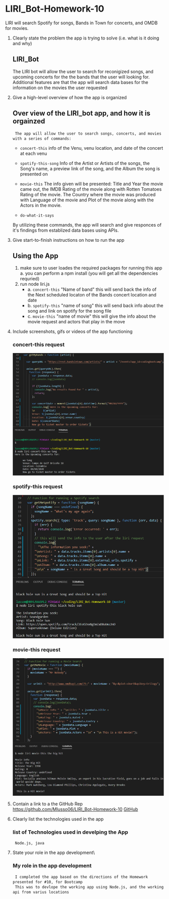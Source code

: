 # LIRI_Bot-Homework-10
LIRI will search Spotify for songs, Bands in Town for concerts, and OMDB for movies.


1. Clearly state the problem the app is trying to solve (i.e. what is it doing and why)
    ## LIRI_Bot
    The LIRI bot will allow the user to search for reconigized songs, and upcoming concerts for the the bands that the user will 
    looking for.
    Additional features are that the app will search data bases for the information on the movies the user requested

2. Give a high-level overview of how the app is organized
    ## Over view of the LIRI_bot app, and how it is orgainzed
        The app will allow the user to search songs, concerts, and movies with a series of commands:
        
   * `concert-this`
    info of the Venu, venu location, and date of the concert at each venu
   * `spotify-this-song`
    Info of the Artist or Artists of the songs, the Song's name, a preview link of the song, and the Album the song is presented on

   * `movie-this`
    The info given will be presented:  Title and Year the movie came out, the IMDB Rating of the movie along with Rotten Tomatoes Rating of the movie.  The Country where the movie was produced with Language of the movie and Plot of the movie along with the Actors in the movie.

   * `do-what-it-says`
   
   By utilizing these commands, the app will search and give responces of it's findings from establized data bases using APIs.

3. Give start-to-finish instructions on how to run the app
    ## Using the App
    1. make sure to user loades the required packages for running this app 
        a. you can perform a npm install (you will get all the dependencies requried)
    2. run node liri.js 
        * a. `concert-this` "Name of band"
             this will send back the info of the Next scheduled locaton of the Bands concert location and date
        * b. `spotify-this` "name of song"
            this will send back info about the song and link on spotify for the song file
        * c. `movie-this` "name of movie" 
            this will give the info about the movie request and actors that play in the move 

4. Include screenshots, gifs or videos of the app functioning
    ### concert-this request
    ![concert-this](./images/concert-this.jpg)

    ### spotify-this request
    ![spotify-this](./images/spotify-this.jpg)

    ### movie-this request
    ![movie-this](./images/movie-this.jpg)
    
5. Contain a link to a the GitHub Rep
    https://github.com/Mlusso06/LIRI_Bot-Homework-10
    [GitHub](https://github.com/Mlusso06/LIRI_Bot-Homework-10)


6. Clearly list the technologies used in the app
    ### list of Technologies used in develping the App
        Node.js, java


7. State your role in the app development\
    ### My role in the app development
        I completed the app based on the directions of the Homework presented for #10, for Bootcamp
        This was to devlope the working app using Node.js, and the working api from varius locations
